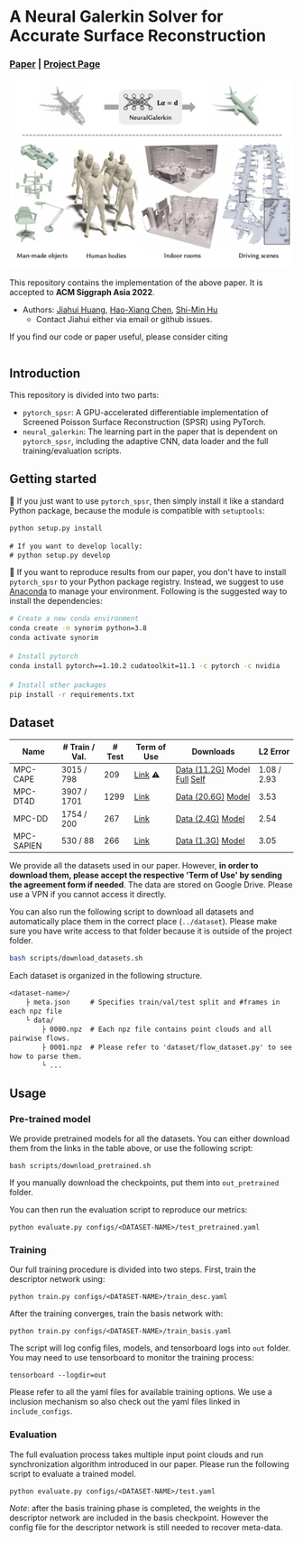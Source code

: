 # A Neural Galerkin Solver for Accurate Surface Reconstruction

### [**Paper**]() | [**Project Page**]()

![](./assets/teaser.jpg)

This repository contains the implementation of the above paper. It is accepted to **ACM Siggraph Asia 2022**.
- Authors: [Jiahui Huang](https://cg.cs.tsinghua.edu.cn/people/~huangjh/), [Hao-Xiang Chen](), [Shi-Min Hu](https://cg.cs.tsinghua.edu.cn/shimin.htm)
    - Contact Jiahui either via email or github issues.


If you find our code or paper useful, please consider citing
```bibtex

```

## Introduction

This repository is divided into two parts:
- `pytorch_spsr`: A GPU-accelerated differentiable implementation of Screened Poisson Surface Reconstruction (SPSR) using PyTorch.
- `neural_galerkin`: The learning part in the paper that is dependent on `pytorch_spsr`, including the adaptive CNN, data loader and the full training/evaluation scripts.

## Getting started

🌱 If you just want to use `pytorch_spsr`, then simply install it like a standard Python package, because the module is compatible with `setuptools`:
```shell
python setup.py install

# If you want to develop locally:
# python setup.py develop
```

🌟 If you want to reproduce results from our paper, you don't have to install `pytorch_spsr` to your Python package registry. Instead, we suggest to use [Anaconda](https://www.anaconda.com/) to manage your environment. Following is the suggested way to install the dependencies:

```bash
# Create a new conda environment
conda create -n synorim python=3.8
conda activate synorim

# Install pytorch
conda install pytorch==1.10.2 cudatoolkit=11.1 -c pytorch -c nvidia

# Install other packages
pip install -r requirements.txt
```

## Dataset

| Name       | # Train / Val. | # Test | Term of Use                                                  | Downloads                                                    | L2 Error |
| ---------- | -------------- | ------ | ------------------------------------------------------------ | ------------------------------------------------------------ | -------- |
| MPC-CAPE   | 3015 / 798     | 209    | [Link](https://cape.is.tue.mpg.de/license.html) ⚠️            | [Data (11.2G)](https://drive.google.com/file/d/1der12IAm_1o_M92nj71r0HpfxmBCaQmc/view?usp=sharing)   Model [Full](https://drive.google.com/file/d/1FMgXeM8zX448j8zQulfm0Zy0aHfblRPJ/view?usp=sharing) [Self](https://drive.google.com/file/d/11ohjDuFkujYDDrI-XD8YP22DSO2cd5Au/view?usp=sharing) | 1.08 / 2.93     |
| MPC-DT4D   | 3907 / 1701    | 1299   | [Link](https://docs.google.com/forms/d/e/1FAIpQLSckMLPBO8HB8gJsIXFQHtYVQaTPTdd-rZQzyr9LIIkHA515Sg/viewform) | [Data (20.6G)](https://drive.google.com/file/d/1r9VFHIZcatSej6guY_hGoGjrNqbgazAz/view?usp=sharing)   [Model](https://drive.google.com/file/d/1vs9rOfGeXOXk6Q4gGfkDR3ziCV_XvKYT/view?usp=sharing) | 3.53     |
| MPC-DD     | 1754 / 200     | 267    | [Link](https://docs.google.com/forms/d/e/1FAIpQLSeQ1hkCmmTiib-oQM9s21y3Tz9ojiI2zB8vZSqTZjT2DiRZ0g/viewform) | [Data (2.4G)](https://drive.google.com/file/d/1ykFSe9TI9kZ-RozZw874YHDiO1cLRCgc/view?usp=sharing)   [Model](https://drive.google.com/file/d/1ezvt-MoW0AIMHiJj8j9RZFu2PQWPqaLw/view?usp=sharing) | 2.54     |
| MPC-SAPIEN | 530 / 88       | 266    | [Link](https://sapien.ucsd.edu/about#term)                   | [Data (1.3G)](https://drive.google.com/file/d/13yMOoFmUV2Ca9j0tm_CD0nd1BGx1T8Jx/view?usp=sharing)   [Model](https://drive.google.com/file/d/1mmJDrVsDbUd1wjazDKGpeF0tUrpYtUDu/view?usp=sharing) | 3.05     |

We provide all the datasets used in our paper. However, **in order to download them, please accept the respective 'Term of Use' by sending the agreement form if needed**. The data are stored on Google Drive. Please use a VPN if you cannot access it directly.

You can also run the following script to download all datasets and automatically place them in the correct place (`../dataset`). Please make sure you have write access to that folder because it is outside of the project folder.

```bash
bash scripts/download_datasets.sh
```
Each dataset is organized in the following structure.

```
<dataset-name>/
    ├ meta.json		# Specifies train/val/test split and #frames in each npz file
    └ data/
        ├ 0000.npz	# Each npz file contains point clouds and all pairwise flows.
        ├ 0001.npz	# Please refer to 'dataset/flow_dataset.py' to see how to parse them.
        └ ...
```

## Usage

### Pre-trained model

We provide pretrained models for all the datasets. You can either download them from the links in the table above, or use the following script:

```shell
bash scripts/download_pretrained.sh
```

If you manually download the checkpoints, put them into `out_pretrained` folder.

You can then run the evaluation script to reproduce our metrics:

```shell
python evaluate.py configs/<DATASET-NAME>/test_pretrained.yaml
```

### Training

Our full training procedure is divided into two steps. First, train the descriptor network using:

```shell
python train.py configs/<DATASET-NAME>/train_desc.yaml
```

After the training converges, train the basis network with:

```shell
python train.py configs/<DATASET-NAME>/train_basis.yaml
```

The script will log config files, models, and tensorboard logs into `out` folder. You may need to use tensorboard to monitor the training process:

```
tensorboard --logdir=out
```

Please refer to all the yaml files for available training options. We use a inclusion mechanism so also check out the yaml files linked in `include_configs`.

### Evaluation

The full evaluation process takes multiple input point clouds and run synchronization algorithm introduced in our paper. Please run the following script to evaluate a trained model.
```shell
python evaluate.py configs/<DATASET-NAME>/test.yaml
```
*Note*: after the basis training phase is completed, the weights in the descriptor network are included in the basis checkpoint. However the config file for the descriptor network is still needed to recover meta-data. 

